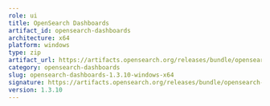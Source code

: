 ```yaml
---
role: ui
title: OpenSearch Dashboards
artifact_id: opensearch-dashboards
architecture: x64
platform: windows
type: zip
artifact_url: https://artifacts.opensearch.org/releases/bundle/opensearch-dashboards/1.3.10/opensearch-dashboards-1.3.10-windows-x64.zip
category: opensearch-dashboards
slug: opensearch-dashboards-1.3.10-windows-x64
signature: https://artifacts.opensearch.org/releases/bundle/opensearch-dashboards/1.3.10/opensearch-dashboards-1.3.10-windows-x64.zip.sig
version: 1.3.10
---
```


